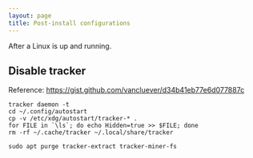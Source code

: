 ```yaml
---
layout: page
title: Post-install configurations
---
```



After a Linux is up and running.

Disable tracker
------------

Reference: https://gist.github.com/vancluever/d34b41eb77e6d077887c

    tracker daemon -t
    cd ~/.config/autostart
    cp -v /etc/xdg/autostart/tracker-* .
    for FILE in `\ls`; do echo Hidden=true >> $FILE; done
    rm -rf ~/.cache/tracker ~/.local/share/tracker

    sudo apt purge tracker-extract tracker-miner-fs


